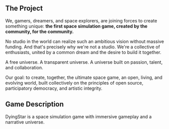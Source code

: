 ## The Project

We, gamers, dreamers, and space explorers, are joining forces to create something unique:
**the first space simulation game, created by the community, for the community.**

No studio in the world can realize such an ambitious vision without massive funding.
And that's precisely why we're not a studio.
We're a collective of enthusiasts, united by a common dream and the desire to build it together.

A free universe.
A transparent universe.
A universe built on passion, talent, and collaboration.

Our goal: to create, together, the ultimate space game, an open, living, and evolving world, built collectively on the principles of open source, participatory democracy, and artistic integrity.

## Game Description

DyingStar is a space simulation game with immersive gameplay and a narrative universe.
